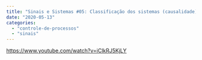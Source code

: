 ```yaml
---
title: "Sinais e Sistemas #05: Classificação dos sistemas (causalidade)"
date: "2020-05-13"
categories: 
  - "controle-de-processos"
  - "sinais"
---
```


https://www.youtube.com/watch?v=iClkRJ5KjLY
